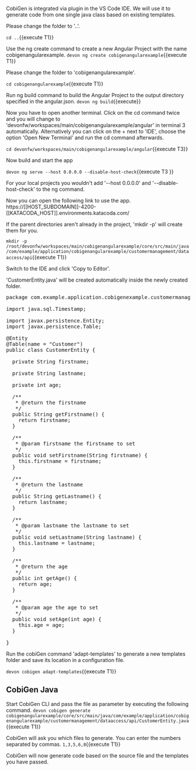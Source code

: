 CobiGen is integrated via plugin in the VS Code IDE. We will use it to generate code from one single java class based on existing templates.


Please change the folder to &#39;..&#39;.

`cd ..`{{execute T1}}


Use the ng create command to create a new Angular Project with the name cobigenangularexample.
`devon ng create cobigenangularexample`{{execute T1}}




Please change the folder to &#39;cobigenangularexample&#39;.

`cd cobigenangularexample`{{execute T1}}


Run ng build command to build the Angular Project to the output directory specified in the angular.json.
`devon ng build`{{execute}}
  



Now you have to open another terminal. Click on the cd command twice and you will change to &#39;devonfw/workspaces/main/cobigenangularexample/angular&#39; in terminal 3 automatically. Alternatively you can click on the + next to &#39;IDE&#39;, choose the option &#39;Open New Terminal&#39; and run the cd command afterwards. 


`cd devonfw/workspaces/main/cobigenangularexample/angular`{{execute T3}}


Now build and start the app
 

`devon ng serve --host 0.0.0.0 --disable-host-check`{{execute T3 }}

For your local projects you wouldn't add '--host 0.0.0.0' and '--disable-host-check' to the ng command.


Now you can open the following link to use the app. 
https://[[HOST_SUBDOMAIN]]-4200-[[KATACODA_HOST]].environments.katacoda.com/
 



If the parent directories aren't already in the project, 'mkdir -p' will create them for you. 

`mkdir -p /root/devonfw/workspaces/main/cobigenangularexample/core/src/main/java/com/example/application/cobigenangularexample/customermanagement/dataaccess/api`{{execute T1}}

Switch to the IDE and click 'Copy to Editor'. 

'CustomerEntity.java' will be created automatically inside the newly created folder.

<pre class="file" data-filename="devonfw/workspaces/main/cobigenangularexample/core/src/main/java/com/example/application/cobigenangularexample/customermanagement/dataaccess/api/CustomerEntity.java">
package com.example.application.cobigenexample.customermanagement.dataaccess.api;

import java.sql.Timestamp;

import javax.persistence.Entity;
import javax.persistence.Table;

@Entity
@Table(name = &#34;Customer&#34;)
public class CustomerEntity {

  private String firstname;

  private String lastname;

  private int age;

  /**
   * @return the firstname
   */
  public String getFirstname() {
    return firstname;
  }

  /**
   * @param firstname the firstname to set
   */
  public void setFirstname(String firstname) {
    this.firstname = firstname;
  }

  /**
   * @return the lastname
   */
  public String getLastname() {
    return lastname;
  }

  /**
   * @param lastname the lastname to set
   */
  public void setLastname(String lastname) {
    this.lastname = lastname;
  }

  /**
   * @return the age
   */
  public int getAge() {
    return age;
  }

  /**
   * @param age the age to set
   */
  public void setAge(int age) {
    this.age = age;
  }

}
</pre>



Run the cobiGen command 'adapt-templates' to generate a new templates folder and save its location in a configuration file.

`devon cobigen adapt-templates`{{execute T1}}




## CobiGen Java


Start CobiGen CLI and pass the file as parameter by executing the following command.
`devon cobigen generate cobigenangularexample/core/src/main/java/com/example/application/cobigenangularexample/customermanagement/dataaccess/api/CustomerEntity.java`{{execute T1}}

CobiGen will ask you which files to generate. You can enter the numbers separated by commas. 
`1,3,5,6,8`{{execute T1}}

CobiGen will now generate code based on the source file and the templates you have passed.


